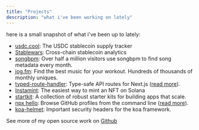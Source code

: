 ```yaml
---
title: "Projects"
description: "what i've been working on lately"
---
```


here is a small snapshot of what i've been up to lately:

- [usdc.cool](https://usdc.cool): The USDC stablecoin supply tracker
- [Stablewars](https://stablewars.xyz): Cross-chain stablecoin analytics
- [songbpm](https://songbpm.com): Over half a million visitors use songbpm to find song metadata every month.
- [jog.fm](https://jog.fm): Find the best music for your workout. Hundreds of thousands of monthly uniques.
- [typed-route-handler](https://github.com/venables/typed-route-handler): Type-safe API routes for Next.js ([read more](/type-safe-api-routes-in-nextjs)).
- [Instamint](https://nft.m2.xyz): The easiest way to mint an NFT on Solana
- [startkit](https://github.com/startkit-dev): A collection of robust starter kits for building apps that scale.
- [npx hello](https://github.com/hello-js/hello): Browse GitHub profiles from the command line (<a href="/npx-hello">read more</a>).</li>
- [koa-helmet](https://github.com/venables/koa-helmet): Important security headers for the koa framework.

See more of my open source work on [Github](https://github.com/venables)
